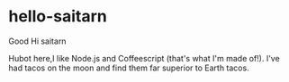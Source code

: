 # hello-saitarn
Good
Hi saitarn

Hubot here,I like Node.js and Coffeescript (that's what I'm made of!).
I've had tacos on the moon and find them far superior to Earth tacos.
